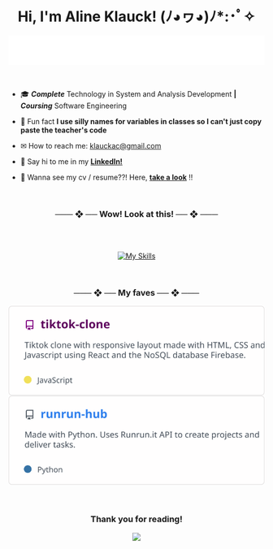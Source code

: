 <!--
      Typing SVG https://github.com/denvercoder1/readme-typing-svg
      Readme Stats : https://github.com/anuraghazra/github-readme-stats
      Snake thing : https://github.com/danielbped/ 
-->


<h1 align="center">Hi, I'm Aline Klauck! (ﾉ◕ヮ◕)ﾉ*:･ﾟ✧</h1>

<div align="center">
  
<a href="https://github.com/alinesete"> <img src="./repos/typing.svg"> </a>
  
</div>

<br>

- 🎓 ***Complete*** Technology in System and Analysis Development **|** ***Coursing*** Software Engineering

- 🌸 Fun fact **I use silly names for variables in classes so I can't just copy paste the teacher's code**

- ✉ How to reach me: klauckac@gmail.com

- 👋 Say hi to me in my **<a href="https://br.linkedin.com/in/alineklauck" target="_blank">LinkedIn!</a>**

- 🤯 Wanna see my cv / resume??! Here, **<a href="https://www.canva.com/design/DAFfKSe0m5Q/aEqyFjRKtF_XbXiYy7wHFw/view?utm_content=DAFfKSe0m5Q&utm_campaign=designshare&utm_medium=link&utm_source=publishsharelink" target="_blank">take a look</a>** !!

<br>

<div align="center">
<h3>─── ❖ ── Wow! Look at this! ── ❖ ───</h3>
<br>
<br>

[![My Skills](https://skillicons.dev/icons?i=java,py,html,css,js,react,figma,mysql,firebase&perline=14)](https://github.com/alinesete)
<br>

<br>

<h3>─── ❖ ── My faves ── ❖ ───</h3>


<a href="https://repository-of-things.web.app/">
  <img align="center" src="./repos/tiktok-clone.svg" />
</a>
<a href="https://github.com/Alinesete/runrun-hub">
  <img align="center" src="./repos/runrun-hub.svg" />
</a>
<br>
<br>
<br>
<h3> Thank you for reading! </h3>

<a href="https://github.com/alinesete"><img src="https://raw.githubusercontent.com/danielbped/danielbped/573d3c6b47ca73fc60eea5dd0f60cd8b29006fc0/github-contribution-grid-snake.svg" /></a>
</div>
